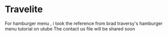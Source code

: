 # Travelite
For hamburger menu , i took the reference from brad traversy's hamburger menu tutorial on utube
The contact us file will be shared soon
